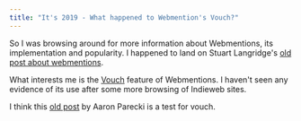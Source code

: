 ```yaml
---
title: "It's 2019 - What happened to Webmention's Vouch?"
---
```


So I was browsing around for more information about Webmentions, its implementation and popularity. I happened to land on
Stuart Langridge's [old post about webmentions](https://kryogenix.org/days/2014/11/29/enabling-webmentions/).

What interests me is the [Vouch](https://indieweb.org/Vouch) feature of Webmentions. I haven't seen any evidence of its use after 
some more browsing of Indieweb sites.

I think this [old post](https://aaronparecki.com/2014/10/17/14/vouch) by Aaron Parecki is a test for vouch.